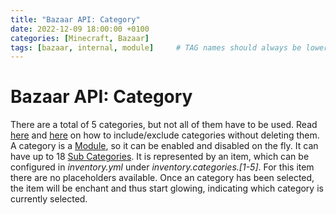 ```yaml
---
title: "Bazaar API: Category"
date: 2022-12-09 18:00:00 +0100
categories: [Minecraft, Bazaar]
tags: [bazaar, internal, module]     # TAG names should always be lowercase
---
```


# Bazaar API: Category

There are a total of 5 categories, but not all of them have to be used. Read [here]({{site.baseurl}}/posts/bazaar-cmd-open) and [here]({{site.baseurl}}/posts/bazaar-cmd-toggle) on how to include/exclude categories without deleting them. A category is a [Module]({{site.baseurl}}/posts/bazaar-module), so it can be enabled and disabled on the fly. It can have up to 18 [Sub Categories]({{site.baseurl}}/posts/bazaar-sub-category). It is represented by an item, which can be configured in *inventory.yml* under *inventory.categories.[1-5]*. For this item there are no placeholders available. Once an category has been selected, the item will be enchant and thus start glowing, indicating which category is currently selected.